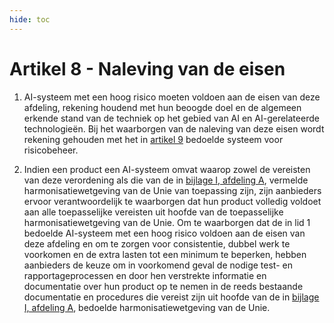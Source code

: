 ```yaml
---
hide: toc
---
```

# Artikel 8 - Naleving van de eisen

1. AI-systeem met een hoog risico moeten voldoen aan de eisen van deze afdeling, rekening houdend met hun beoogde doel en de algemeen erkende stand van de techniek op het gebied van AI en AI-gerelateerde technologieën. Bij het waarborgen van de naleving van deze eisen wordt rekening gehouden met het in [artikel 9](a9.md) bedoelde systeem voor risicobeheer.

2. Indien een product een AI-systeem omvat waarop zowel de vereisten van deze verordening als die van de in [bijlage I, afdeling A](../../../bijlagen/b1.md#afdeling-a--lijst-van-harmonisatiewetgeving-van-de-unie-op-basis-van-het-nieuwe-wetgevingskader), vermelde harmonisatiewetgeving van de Unie van toepassing zijn, zijn aanbieders ervoor verantwoordelijk te waarborgen dat hun product volledig voldoet aan alle toepasselijke vereisten uit hoofde van de toepasselijke harmonisatiewetgeving van de Unie. Om te waarborgen dat de in lid 1 bedoelde AI-systeem met een hoog risico voldoen aan de eisen van deze afdeling en om te zorgen voor consistentie, dubbel werk te voorkomen en de extra lasten tot een minimum te beperken, hebben aanbieders de keuze om in voorkomend geval de nodige test- en rapportageprocessen en door hen verstrekte informatie en documentatie over hun product op te nemen in de reeds bestaande documentatie en procedures die vereist zijn uit hoofde van de in [bijlage I, afdeling A](../../../bijlagen/b1.md#afdeling-a--lijst-van-harmonisatiewetgeving-van-de-unie-op-basis-van-het-nieuwe-wetgevingskader), bedoelde harmonisatiewetgeving van de Unie.
